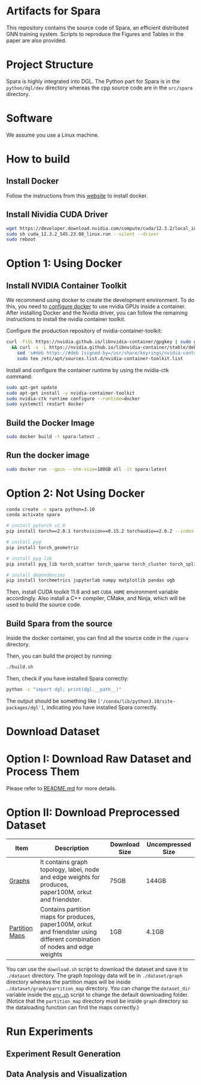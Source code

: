 # Artifacts for Spara

This repository contains the source code of Spara, an efficient distributed GNN training system. Scripts to reproduce the Figures and Tables in the paper are also provided.

# Project Structure
Spara is highly integrated into DGL. The Python part for Spara is in the `python/dgl/dev` directory whereas the cpp source code are in the `src/spara` directory.

# Software
We assume you use a Linux machine.

# How to build

## Install Docker
Follow the instructions from this [website](https://docs.docker.com/engine/install/ubuntu/) to install docker.

## Install Nividia CUDA Driver
```bash
wget https://developer.download.nvidia.com/compute/cuda/12.3.2/local_installers/cuda_12.3.2_545.23.08_linux.run
sudo sh cuda_12.3.2_545.23.08_linux.run --silent --driver
sudo reboot
```

# Option 1: Using Docker
## Install NVIDIA Container Toolkit
We recommend using docker to create the development environment. To do this, you need to [configure docker](https://docs.nvidia.com/datacenter/cloud-native/container-toolkit/latest/install-guide.html) to use nvidia GPUs inside a container. After installing Docker and the Nvidia driver, you can follow the remaining instructions to install the nvidia container toolkit.

Configure the production repository of nvidia-container-toolkit:
```bash
curl -fsSL https://nvidia.github.io/libnvidia-container/gpgkey | sudo gpg --dearmor -o /usr/share/keyrings/nvidia-container-toolkit-keyring.gpg \
  && curl -s -L https://nvidia.github.io/libnvidia-container/stable/deb/nvidia-container-toolkit.list | \
    sed 's#deb https://#deb [signed-by=/usr/share/keyrings/nvidia-container-toolkit-keyring.gpg] https://#g' | \
    sudo tee /etc/apt/sources.list.d/nvidia-container-toolkit.list
```

Install and configure the container runtime by using the nvidia-ctk command:
```bash
sudo apt-get update
sudo apt-get install -y nvidia-container-toolkit
sudo nvidia-ctk runtime configure --runtime=docker
sudo systemctl restart docker
```

## Build the Docker Image

```bash
sudo docker build -t spara:latest .
```

## Run the docker image

```bash
sudo docker run --gpus --shm-size=180GB all -it spara:latest
```

# Option 2: Not Using Docker 

```bash
conda create -n spara python=3.10
conda activate spara

# install pytorch v2.0
pip install torch==2.0.1 torchvision==0.15.2 torchaudio==2.0.2 --index-url https://download.pytorch.org/whl/cu118

# install pyg
pip install torch_geometric

# install pyg lib
pip install pyg_lib torch_scatter torch_sparse torch_cluster torch_spline_conv -f https://data.pyg.org/whl/torch-2.0.0+cu118.html

# install dependencies
pip install torchmetrics jupyterlab numpy matplotlib pandas ogb
```

Then, install CUDA toolkit 11.8 and set `CUDA_HOME` environment variable accordingly.
Also install a C++ compiler, CMake, and Ninja, which will be used to build the source code.

## Build Spara from the source

Inside the docker container, you can find all the source code in the `/spara` directory.

Then, you can build the project by running:
```bash
./build.sh
```

Then, check if you have installed Spara correctly:
```bash
python -c "import dgl; print(dgl.__path__)"
```
The output should be something like `['/conda/lib/python3.10/site-packages/dgl']`, indicating you have installed Spara correctly.

# Download Dataset
# Option I: Download Raw Dataset and Process Them
Please refer to [README.md](./experiment/prepare_dataset/README.md) for more details.

# Option II: Download Preprocessed Dataset
| Item | Description | Download Size | Uncompressed Size |  
| --- | --- | --- | --- | 
| [Graphs](https://spara-artifact-sc24.s3.us-east-2.amazonaws.com/dataset.tar.gz) | It contains graph topology, label, node and edge weights for produces, paper100M, orkut and friendster. | 75GB | 144GB | \
| [Partition Maps](https://spara-artifact-sc24.s3.us-east-2.amazonaws.com/partition_map.tar.gz) | Contains partition maps for produces, paper100M, orkut and friendster using different combination of nodes and edge weights | 1GB | 4.1GB |

You can use the `download.sh` script to download the dataset and save it to `./dataset` directory. The graph topology data will be in `./dataset/graph` directory whereas the partition maps will be inside `./dataset/graph/partition_map` directory.
You can change the `dataset_dir` variable inside the [`env.sh`](./experiment/script/env.sh) script to change the default downloading folder. 
(Notice that the `partition_map` directory must be inside `graph` directory so the dataloading function can find the maps correctly.)

# Run Experiments
## Experiment Result Generation

## Data Analysis and Visualization


